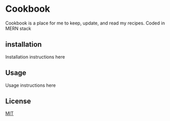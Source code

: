 # Cookbook

Cookbook is a place for me to keep, update, and read my recipes. Coded in MERN stack

## installation

Installation instructions here

## Usage

Usage instructions here

## License

[MIT](https://choosealicense.com/licenses/mit/)
